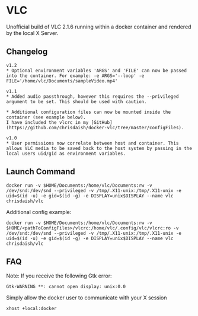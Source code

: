 VLC
===

Unofficial build of VLC 2.1.6 running within a docker container and rendered by the local X Server.

Changelog
---------
```
v1.2
* Optional environment variables 'ARGS' and 'FILE' can now be passed into the container. For example: -e ARGS='--loop' -e FILE='/home/vlc/Documents/sampleVideo.mp4' 

v1.1
* Added audio passthrough, however this requires the --privileged argument to be set. This should be used with caution.

* Additional configuration files can now be mounted inside the container (see example below).
I have included the vlcrc in my [GitHub](https://github.com/chrisdaish/docker-vlc/tree/master/configFiles).

v1.0
* User permissions now correlate between host and container. This allows VLC media to be saved back to the host system by passing in the local users uid/gid as environment variables.
```

Launch Command
---------------
```
docker run -v $HOME/Documents:/home/vlc/Documents:rw -v /dev/snd:/dev/snd --privileged -v /tmp/.X11-unix:/tmp/.X11-unix -e uid=$(id -u) -e gid=$(id -g) -e DISPLAY=unix$DISPLAY --name vlc chrisdaish/vlc
```

Additional config example:

```
docker run -v $HOME/Documents:/home/vlc/Documents:rw -v $HOME/<pathToConfigFiles>/vlcrc:/home/vlc/.config/vlc/vlcrc:ro -v /dev/snd:/dev/snd --privileged -v /tmp/.X11-unix:/tmp/.X11-unix -e uid=$(id -u) -e gid=$(id -g) -e DISPLAY=unix$DISPLAY --name vlc chrisdaish/vlc
```

FAQ
---
Note: If you receive the following Gtk error:

```
Gtk-WARNING **: cannot open display: unix:0.0
```
Simply allow the docker user to communicate with your X session

```
xhost +local:docker
```
